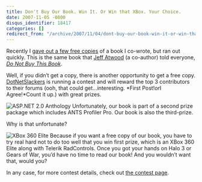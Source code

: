 ```yaml
---
title: Don't Buy Our Book. Win It. Or Win that XBox. Your Choice.
date: 2007-11-05 -0800
disqus_identifier: 18417
categories: []
redirect_from: "/archive/2007/11/04/dont-buy-our-book-win-it-or-win-that-x-box.aspx/"
---
```


Recently I [gave out a few free
copies](https://haacked.com/archive/2007/10/04/get-a-free-copy-of-our-new-book.aspx "Get a Free Copy of our new book")
of a book I co-wrote, but ran out quickly. This is the same book that
[Jeff Atwood](http://codinghorror.com/ "Jeff Atwood") (a co-author) told
everyone, [*Do Not Buy This
Book*](http://www.codinghorror.com/blog/archives/000971.html "Do Not Buy This Book").

Well, if you didn’t get a copy, there is another opportunity to get a
free copy. [DotNetSlackers](http://dotnetslackers.com/ "DotNetSlackers")
is running a contest and will reward the top 3 contributors to their
forums (ooh, that could get...interesting. *First Post!*or*I
Agree!*Count it up.) with great prizes.

![ASP.NET 2.0
Anthology](https://haacked.com/images/haacked_com/WindowsLiveWriter/DontBuyOurBookWinItOrWinthatXBoxYourChoi_8699/aspnetAnthology_5.gif)
Unfortunately, our book is part of a second prize package which includes
ANTS Profiler Pro. Our book is also the third-prize.

Why is that unfortunate?

![XBox 360
Elite](https://haacked.com/images/haacked_com/WindowsLiveWriter/DontBuyOurBookWinItOrWinthatXBoxYourChoi_8699/xboxelite_3.jpg)
Because if you want a free copy of our book, you have to try real hard
not to do too well that you win first prize, which is an XBox 360 Elite
along with Telerik RadControls. Once you got your hands on Halo 3 or
Gears of War, you’d have no time to read our book! And you wouldn’t want
that, would you?

In any case, for more contest details, check out [the contest
page](http://dotnetslackers.com/contest/peers/ "Contribute to DotNetSlackers community and win prizes").

